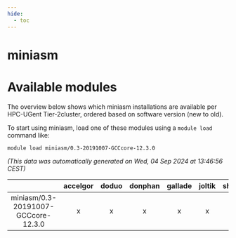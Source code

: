 ```yaml
---
hide:
  - toc
---
```


miniasm
=======

# Available modules


The overview below shows which miniasm installations are available per HPC-UGent Tier-2cluster, ordered based on software version (new to old).

To start using miniasm, load one of these modules using a `module load` command like:

```shell
module load miniasm/0.3-20191007-GCCcore-12.3.0
```

*(This data was automatically generated on Wed, 04 Sep 2024 at 13:46:56 CEST)*  

| |accelgor|doduo|donphan|gallade|joltik|shinx|skitty|
| :---: | :---: | :---: | :---: | :---: | :---: | :---: | :---: |
|miniasm/0.3-20191007-GCCcore-12.3.0|x|x|x|x|x|x|x|
